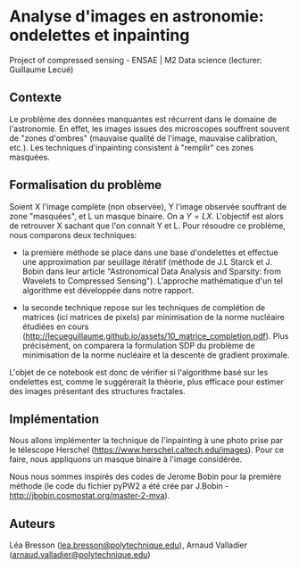 # Analyse d'images en astronomie: ondelettes et inpainting

Project of compressed sensing - ENSAE | M2 Data science (lecturer: Guillaume Lecué)

## Contexte
Le problème des données manquantes est récurrent dans le domaine de l'astronomie. En effet, les images issues des microscopes souffrent souvent de "zones d'ombres" (mauvaise qualité de l'image, mauvaise calibration, etc.). Les techniques d'inpainting consistent à "remplir" ces zones masquées.

## Formalisation du problème
Soient X l'image complète (non observée), Y l'image observée souffrant de zone "masquées", et L un masque binaire. On a $Y=LX$. L'objectif est alors de retrouver X sachant que l'on connait Y et L. Pour résoudre ce problème, nous comparons deux techniques:

- la première méthode se place dans une base d'ondelettes et effectue une approximation par seuillage itératif (méthode de J.L Starck et J. Bobin dans leur article "Astronomical Data Analysis and Sparsity: from Wavelets to Compressed Sensing"). L'approche mathématique d'un tel algorithme est développée dans notre rapport.

- la seconde technique repose sur les techniques de complétion de matrices (ici matrices de pixels) par minimisation de la norme nucléaire étudiées en cours (http://lecueguillaume.github.io/assets/10_matrice_completion.pdf). Plus précisément, on comparera la formulation SDP du problème de minimisation de la norme nucléaire et la descente de gradient proximale.

L'objet de ce notebook est donc de vérifier si l'algorithme basé sur les ondelettes est, comme le suggérerait la théorie, plus efficace pour estimer des images présentant des structures fractales.

## Implémentation
Nous allons implémenter la technique de l'inpainting à une photo prise par le télescope Herschel (https://www.herschel.caltech.edu/images). Pour ce faire, nous appliquons un masque binaire à l'image considérée.

Nous nous sommes inspirés des codes de Jerome Bobin pour la première méthode (le code du fichier pyPW2 a été crée par J.Bobin - http://jbobin.cosmostat.org/master-2-mva).

## Auteurs
Léa Bresson (lea.bresson@polytechnique.edu), Arnaud Valladier (arnaud.valladier@polytechnique.edu)
